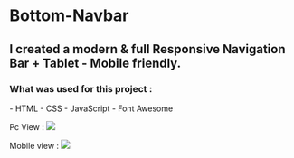 # Bottom-Navbar

<h2>I created a modern & full Responsive Navigation Bar + Tablet - Mobile friendly.</h2>


<h3>What was used for this project  :</h3>
- HTML
- CSS
- JavaScript
- Font Awesome

Pc View :
<img src="https://i.imgur.com/Y9dvY3G.png">

Mobile view :
<img src="https://i.imgur.com/mq6IsjK.png">


